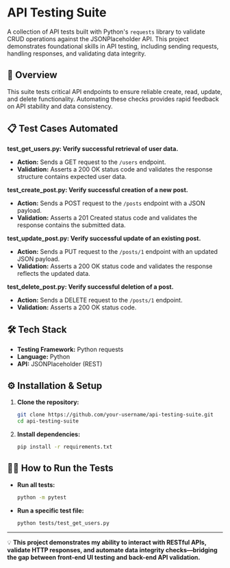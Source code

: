 
# API Testing Suite

A collection of API tests built with Python's `requests` library to validate CRUD operations against the JSONPlaceholder API. This project demonstrates foundational skills in API testing, including sending requests, handling responses, and validating data integrity.

## 🚀 Overview

This suite tests critical API endpoints to ensure reliable create, read, update, and delete functionality. Automating these checks provides rapid feedback on API stability and data consistency.

## 📋 Test Cases Automated

**test_get_users.py: Verify successful retrieval of user data.**
*   **Action:** Sends a GET request to the `/users` endpoint.
*   **Validation:** Asserts a 200 OK status code and validates the response structure contains expected user data.

**test_create_post.py: Verify successful creation of a new post.**
*   **Action:** Sends a POST request to the `/posts` endpoint with a JSON payload.
*   **Validation:** Asserts a 201 Created status code and validates the response contains the submitted data.

**test_update_post.py: Verify successful update of an existing post.**
*   **Action:** Sends a PUT request to the `/posts/1` endpoint with an updated JSON payload.
*   **Validation:** Asserts a 200 OK status code and validates the response reflects the updated data.

**test_delete_post.py: Verify successful deletion of a post.**
*   **Action:** Sends a DELETE request to the `/posts/1` endpoint.
*   **Validation:** Asserts a 200 OK status code.

## 🛠️ Tech Stack
*   **Testing Framework:** Python requests
*   **Language:** Python
*   **API:** JSONPlaceholder (REST)

## ⚙️ Installation & Setup

1.  **Clone the repository:**
    ```bash
    git clone https://github.com/your-username/api-testing-suite.git
    cd api-testing-suite
    ```

2.  **Install dependencies:**
    ```bash
    pip install -r requirements.txt
    ```

## 🏃‍♂️ How to Run the Tests

*   **Run all tests:**
    ```bash
    python -m pytest
    ```
*   **Run a specific test file:**
    ```bash
    python tests/test_get_users.py
    ```

---

💡 **This project demonstrates my ability to interact with RESTful APIs, validate HTTP responses, and automate data integrity checks—bridging the gap between front-end UI testing and back-end API validation.**
